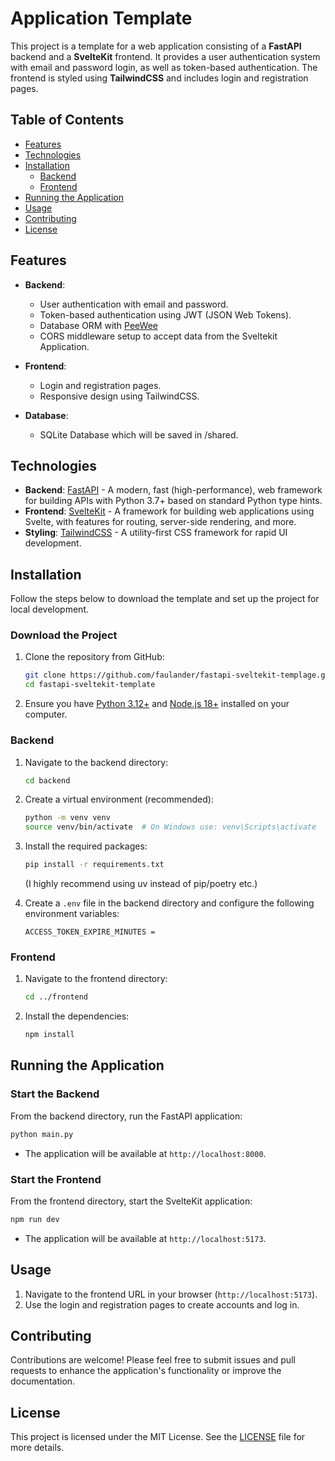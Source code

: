 # Application Template

This project is a template for a web application consisting of a **FastAPI** backend and a **SvelteKit** frontend. It provides a user authentication system with email and password login, as well as token-based authentication. The frontend is styled using **TailwindCSS** and includes login and registration pages.

## Table of Contents

- [Features](#features)
- [Technologies](#technologies)
- [Installation](#installation)
    - [Backend](#backend)
    - [Frontend](#frontend)
- [Running the Application](#running-the-application)
- [Usage](#usage)
- [Contributing](#contributing)
- [License](#license)

## Features

- **Backend**:
  - User authentication with email and password.
  - Token-based authentication using JWT (JSON Web Tokens).
  - Database ORM with [PeeWee](https://github.com/coleifer/peewee)
  - CORS middleware setup to accept data from the Sveltekit Application.

- **Frontend**:
  - Login and registration pages.
  - Responsive design using TailwindCSS.

- **Database**:
  - SQLite Database which will be saved in /shared.

## Technologies

- **Backend**: [FastAPI](https://fastapi.tiangolo.com/) - A modern, fast (high-performance), web framework for building APIs with Python 3.7+ based on standard Python type hints.
- **Frontend**: [SvelteKit](https://kit.svelte.dev/) - A framework for building web applications using Svelte, with features for routing, server-side rendering, and more.
- **Styling**: [TailwindCSS](https://tailwindcss.com/) - A utility-first CSS framework for rapid UI development.

## Installation

Follow the steps below to download the template and set up the project for local development.

### Download the Project

1. Clone the repository from GitHub:
   ```bash
   git clone https://github.com/faulander/fastapi-sveltekit-templage.git
   cd fastapi-sveltekit-template
   ```

2. Ensure you have [Python 3.12+](https://www.python.org/downloads/) and [Node.js 18+](https://nodejs.org/) installed on your computer.

### Backend

1. Navigate to the backend directory:
   ```bash
   cd backend
   ```

2. Create a virtual environment (recommended):
   ```bash
   python -m venv venv
   source venv/bin/activate  # On Windows use: venv\Scripts\activate
   ```

3. Install the required packages:
   ```bash
   pip install -r requirements.txt
   ```
   (I highly recommend using uv instead of pip/poetry etc.)

4. Create a `.env` file in the backend directory and configure the following environment variables:
    ```SECRET_KEY=
    ACCESS_TOKEN_EXPIRE_MINUTES =
    ```

### Frontend

1. Navigate to the frontend directory:
   ```bash
   cd ../frontend
   ```

2. Install the dependencies:
   ```bash
   npm install
   ```

## Running the Application

### Start the Backend

From the backend directory, run the FastAPI application:
```bash
python main.py
```

- The application will be available at `http://localhost:8000`.

### Start the Frontend

From the frontend directory, start the SvelteKit application:
```bash
npm run dev
```

- The application will be available at `http://localhost:5173`.

## Usage

1. Navigate to the frontend URL in your browser (`http://localhost:5173`).
2. Use the login and registration pages to create accounts and log in.

## Contributing

Contributions are welcome! Please feel free to submit issues and pull requests to enhance the application's functionality or improve the documentation.

## License

This project is licensed under the MIT License. See the [LICENSE](LICENSE) file for more details.

